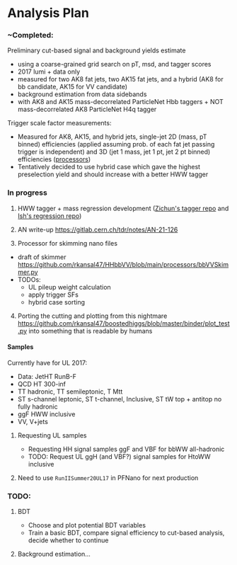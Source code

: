 # Analysis Plan

### ~Completed:

Preliminary cut-based signal and background yields estimate 
 - using a coarse-grained grid search on pT, msd, and tagger scores
 - 2017 lumi + data only
 - measured for two AK8 fat jets, two AK15 fat jets, and a hybrid (AK8 for bb candidate, AK15 for VV candidate)
 - background estimation from data sidebands
 - with AK8 and AK15 mass-decorrelated ParticleNet Hbb taggers + NOT mass-decorrelated AK8 ParticleNet H4q tagger

Trigger scale factor measurements:
 - Measured for AK8, AK15, and hybrid jets, single-jet 2D (mass, pT binned) efficiencies (applied assuming prob. of each fat jet passing trigger is independent) and 3D (jet 1 mass, jet 1 pt, jet 2 pt binned)  efficiencies ([processors](https://github.com/rkansal47/HHbbVV/blob/main/processors/JetHTTriggerEfficienciesProcessor.py))
 - Tentatively decided to use hybrid case which gave the highest preselection yield and should increase with a better HWW tagger 


### In progress

1) HWW tagger + mass regression development ([Zichun's tagger repo](https://github.com/zichunhao/weaver) and [Ish's regression repo](https://github.com/ikaul00/weaver))

2) AN write-up https://gitlab.cern.ch/tdr/notes/AN-21-126

3) Processor for skimming nano files
 - draft of skimmer https://github.com/rkansal47/HHbbVV/blob/main/processors/bbVVSkimmer.py
 - TODOs:
   - UL pileup weight calculation
   - apply trigger SFs 
   - hybrid case sorting

4) Porting the cutting and plotting from this nightmare https://github.com/rkansal47/boostedhiggs/blob/master/binder/plot_test.py into something that is readable by humans


#### Samples

Currently have for UL 2017:

 - Data: JetHT RunB-F
 - QCD HT 300-inf
 - TT hadronic, TT semileptonic, T Mtt
 - ST s-channel leptonic, ST t-channel, Inclusive, ST tW top + antitop no fully hadronic
 - ggF HWW inclusive
 - VV, V+jets

1) Requesting UL samples
    - Requesting HH signal samples ggF and VBF for bbWW all-hadronic
    - TODO: Request UL ggH (and VBF?) signal samples for HtoWW inclusive

2) Need to use `RunIISummer20UL17` in PFNano for next production


### TODO:

1) BDT
    - Choose and plot potential BDT variables
    - Train a basic BDT, compare signal efficiency to cut-based analysis, decide whether to continue

2) Background estimation...


